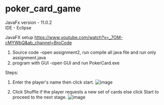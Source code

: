 # poker_card_game

JavaFx version - 11.0.2
<br>IDE - Eclipse

JavaFX setup
https://www.youtube.com/watch?v=_7OM-cMYWbQ&ab_channel=BroCode

1. Source code
   -open assignment2, run compile all java file and run only assignment.java
2. program with GUI
   -open GUI and run PokerCard.exe

Steps:
1. Enter the player's name then click start.
![image](https://github.com/jianxin21/poker_card_game/assets/141626881/1f819440-60f7-466d-a2a8-5ae985cf9e0a)

2. Click Shuffle if the player requests a new set of cards else click Start to proceed to the next stage.
![image](https://github.com/jianxin21/poker_card_game/assets/141626881/27c3b218-9a78-4b72-82ad-1bcb1741f8f9)

